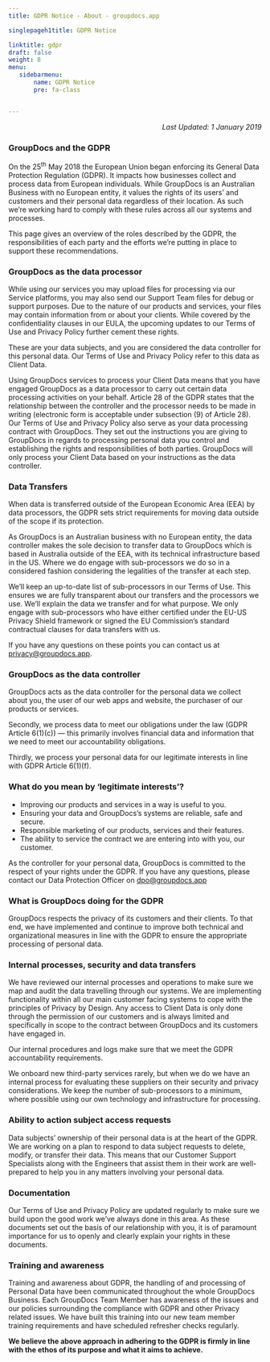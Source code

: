 ```yaml
---
title: GDPR Notice - About - groupdocs.app

singlepageh1title: GDPR Notice

linktitle: gdpr
draft: false
weight: 8
menu:
   sidebarmenu: 
       name: GDPR Notice
       pre: fa-class


---
```


<div class="box1">

<p style="text-align: right;"><em>Last Updated: 1 January 2019</em></p>

### **GroupDocs and the GDPR**

On the 25<sup>th</sup> May 2018 the European Union began enforcing its General Data Protection Regulation (GDPR). It impacts how businesses collect and process data from European individuals. While GroupDocs is an Australian Business with no European entity, it values the rights of its users’ and customers and their personal data regardless of their location. As such we’re working hard to comply with these rules across all our systems and processes.

This page gives an overview of the roles described by the GDPR, the responsibilities of each party and the efforts we’re putting in place to support these recommendations.

<div class="clearfix"> </div>

### **GroupDocs as the data processor**

While using our services you may upload files for processing via our Service platforms, you may also send our Support Team files for debug or support purposes. Due to the nature of our products and services, your files may contain information from or about your clients. While covered by the confidentiality clauses in our EULA, the upcoming updates to our Terms of Use and Privacy Policy further cement these rights.

These are your data subjects, and you are considered the data controller for this personal data. Our Terms of Use and Privacy Policy refer to this data as Client Data.

Using GroupDocs services to process your Client Data means that you have engaged GroupDocs as a data processor to carry out certain data processing activities on your behalf. Article 28 of the GDPR states that the relationship between the controller and the processor needs to be made in writing (electronic form is acceptable under subsection (9) of Article 28). Our Terms of Use and Privacy Policy also serve as your data processing contract with GroupDocs. They set out the instructions you are giving to GroupDocs in regards to processing personal data you control and establishing the rights and responsibilities of both parties. GroupDocs will only process your Client Data based on your instructions as the data controller.

<div class="clearfix"> </div>

### **Data Transfers**

When data is transferred outside of the European Economic Area (EEA) by data processors, the GDPR sets strict requirements for moving data outside of the scope if its protection.

As GroupDocs is an Australian business with no European entity, the data controller makes the sole decision to transfer data to GroupDocs which is based in Australia outside of the EEA, with its technical infrastructure based in the US. Where we do engage with sub-processors we do so in a considered fashion considering the legalities of the transfer at each step.

We’ll keep an up-to-date list of sub-processors in our Terms of Use. This ensures we are fully transparent about our transfers and the processors we use. We’ll explain the data we transfer and for what purpose. We only engage with sub-processors who have either certified under the EU-US Privacy Shield framework or signed the EU Commission’s standard contractual clauses for data transfers with us.

<p>If you have any questions on these points you can contact us at <span id="cloak836601073c91da80fe18ececde4e7875"><a href="mailto:privacy@groupdocs.app">privacy@groupdocs.app</a></span>.</p>
<div class="clearfix"> </div>

### **GroupDocs as the data controller**

GroupDocs acts as the data controller for the personal data we collect about you, the user of our web apps and website, the purchaser of our products or services.

Secondly, we process data to meet our obligations under the law (GDPR Article 6(1)(c)) — this primarily involves financial data and information that we need to meet our accountability obligations.

Thirdly, we process your personal data for our legitimate interests in line with GDPR Article 6(1)(f).

<div class="clearfix"> </div>

### **What do you mean by ‘legitimate interests’?**

- Improving our products and services in a way is useful to you.
- Ensuring your data and GroupDocs’s systems are reliable, safe and secure.
- Responsible marketing of our products, services and their features.
- The ability to service the contract we are entering into with you, our customer.

<p>As the controller for your personal data, GroupDocs is committed to the respect of your rights under the GDPR. If you have any questions, please contact our Data Protection Officer on <span id="cloak014ed966b5b975274aec86e54479e4d7"><a href="mailto:dpo@groupdocs.app">dpo@groupdocs.app</a></span></p>

<div class="clearfix"> </div>

### **What is GroupDocs doing for the GDPR**

GroupDocs respects the privacy of its customers and their clients. To that end, we have implemented and continue to improve both technical and organizational measures in line with the GDPR to ensure the appropriate processing of personal data.

<div class="clearfix"> </div>

### **Internal processes, security and data transfers**

We have reviewed our internal processes and operations to make sure we map and audit the data travelling through our systems. We are implementing functionality within all our main customer facing systems to cope with the principles of Privacy by Design. Any access to Client Data is only done through the permission of our customers and is always limited and specifically in scope to the contract between GroupDocs and its customers have engaged in.

Our internal procedures and logs make sure that we meet the GDPR accountability requirements.

We onboard new third-party services rarely, but when we do we have an internal process for evaluating these suppliers on their security and privacy considerations. We keep the number of sub-processors to a minimum, where possible using our own technology and infrastructure for processing.

<div class="clearfix"> </div>

### **Ability to action subject access requests**

Data subjects’ ownership of their personal data is at the heart of the GDPR. We are working on a plan to respond to data subject requests to delete, modify, or transfer their data. This means that our Customer Support Specialists along with the Engineers that assist them in their work are well-prepared to help you in any matters involving your personal data.

<div class="clearfix"> </div>

### **Documentation**

Our Terms of Use and Privacy Policy are updated regularly to make sure we build upon the good work we’ve always done in this area. As these documents set out the basis of our relationship with you, it is of paramount importance for us to openly and clearly explain your rights in these documents.

<div class="clearfix"> </div>

###  **Training and awareness**

Training and awareness about GDPR, the handling of and processing of Personal Data have been communicated throughout the whole GroupDocs Business. Each GroupDocs Team Member has awareness of the issues and our policies surrounding the compliance with GDPR and other Privacy related issues. We have built this training into our new team member training requirements and have scheduled refresher checks regularly.

**We believe the above approach in adhering to the GDPR is firmly in line with the ethos of its purpose and what it aims to achieve.**

</div>